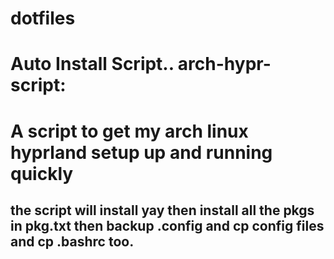 # dotfiles
# Auto Install Script.. arch-hypr-script:
# A script to get my arch linux hyprland setup up and running quickly 
## the script  will install yay then install all the pkgs in pkg.txt then backup .config and cp config files and cp .bashrc too.
